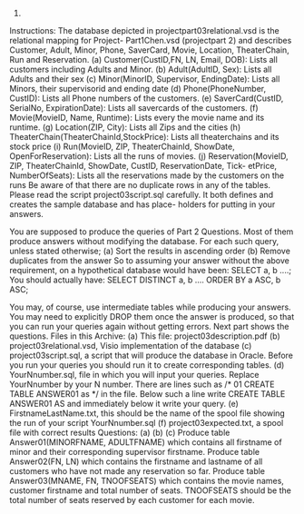 1.
Instructions:
The database depicted in projectpart03relational.vsd is the relational mapping for Project- Part1Chen.vsd (projectpart 2) and describes Customer, Adult, Minor, Phone, SaverCard, Movie, Location, TheaterChain, Run and Reservation.
(a) Customer(CustID,FN, LN, Email, DOB): Lists all customers including Adults and Minor.
(b) Adult(AdultID, Sex): Lists all Adults and their sex
(c) Minor(MinorID, Supervisor, EndingDate): Lists all Minors, their supervisorid and ending date
(d) Phone(PhoneNumber, CustID): Lists all Phone numbers of the customers.
(e) SaverCard(CustID, SerialNo, ExpirationDate): Lists all savercards of the customers.
(f) Movie(MovieID, Name, Runtime): Lists every the movie name and its runtime.
(g) Location(ZIP, City): Lists all Zips and the cities
(h) TheaterChain(TheaterChainId,StockPrice): Lists all theaterchains and its stock price
(i) Run(MovieID, ZIP, TheaterChainId, ShowDate, OpenForReservation): Lists all the runs of movies.
(j) Reservation(MovieID, ZIP, TheaterChainId, ShowDate, CustID, ReservationDate, Tick- etPrice, NumberOfSeats): Lists all the reservations made by the customers on the runs
Be aware of that there are no duplicate rows in any of the tables. Please read the script project03script.sql carefully. It both defines and creates the sample database and has place- holders for putting in your answers.

You are supposed to produce the queries of Part 2 Questions. Most of them produce answers without modifying the database. For each such query, unless stated otherwise;
(a) Sort the results in ascending order
(b) Remove duplicates from the answer
So to assuming your answer without the above requirement, on a hypothetical database would have been:
SELECT a, b
....;
You should actually have:
SELECT DISTINCT a, b ....
ORDER BY a ASC, b ASC;

You may, of course, use intermediate tables while producing your answers. You may need to explicitly DROP them once the answer is produced, so that you can run your queries again without getting errors. Next part shows the questions.
Files in this Archive:
(a) This file: project03description.pdf
(b) project03relational.vsd, Visio implementation of the database
(c) project03script.sql, a script that will produce the database in Oracle. Before you run your queries you should run it to create corresponding tables.
(d) YourNnumber.sql, file in which you will input your queries. Replace YourNnumber by your N number. There are lines such as /* 01 CREATE TABLE ANSWER01 as */ in the file. Below such a line write
CREATE TABLE ANSWER01 AS
and immediately below it write your query.
(e) FirstnameLastName.txt, this should be the name of the spool file showing the run of your script YourNnumber.sql
(f) project03expected.txt, a spool file with correct results
Questions:
(a) (b) (c)
Produce table Answer01(MINORFNAME, ADULTFNAME) which contains all firstname of minor and their corresponding supervisor firstname.
Produce table Answer02(FN, LN) which contains the firstname and lastname of all customers who have not made any reservation so far.
Produce table Answer03(MNAME, FN, TNOOFSEATS) which contains the movie names, customer firstname and total number of seats. TNOOFSEATS should be the total number of seats reserved by each customer for each movie.